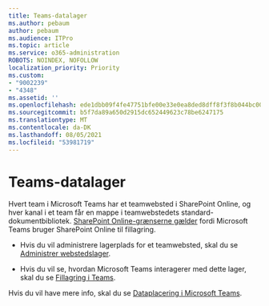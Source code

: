 ```yaml
---
title: Teams-datalager
ms.author: pebaum
author: pebaum
ms.audience: ITPro
ms.topic: article
ms.service: o365-administration
ROBOTS: NOINDEX, NOFOLLOW
localization_priority: Priority
ms.custom:
- "9002239"
- "4348"
ms.assetid: ''
ms.openlocfilehash: ede1dbb09f4fe47751bfe00e33e0ea8ded8dff8f3f8b044bc00234c51084c199
ms.sourcegitcommit: b5f7da89a650d2915dc652449623c78be6247175
ms.translationtype: MT
ms.contentlocale: da-DK
ms.lasthandoff: 08/05/2021
ms.locfileid: "53981719"
---
```

# <a name="teams-data-storage"></a>Teams-datalager

Hvert team i Microsoft Teams har et teamwebsted i SharePoint Online, og hver kanal i et team får en mappe i teamwebstedets standard-dokumentbibliotek. [SharePoint Online-grænserne gælder](https://docs.microsoft.com/microsoftteams/limits-specifications-teams#storage) fordi Microsoft Teams bruger SharePoint Online til fillagring.

- Hvis du vil administrere lagerplads for et teamwebsted, skal du se [Administrer webstedslager](https://docs.microsoft.com/sharepoint/manage-site-collection-storage-limits#manage-individual-site-storage-limits).

- Hvis du vil se, hvordan Microsoft Teams interagerer med dette lager, skal du se [Fillagring i Teams](https://support.office.com/article/file-storage-in-teams-df5cc0a5-d1bb-414c-8870-46c6eb76686a).

Hvis du vil have mere info, skal du se [Dataplacering i Microsoft Teams](https://docs.microsoft.com/microsoftteams/location-of-data-in-teams).
